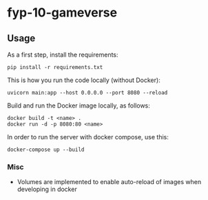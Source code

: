 # fyp-10-gameverse

## Usage
As a first step, install the requirements:
```
pip install -r requirements.txt
```
This is how you run the code locally (without Docker):
```
uvicorn main:app --host 0.0.0.0 --port 8080 --reload
```
Build and run the Docker image locally, as follows:
```
docker build -t <name> .
docker run -d -p 8080:80 <name>
```
In order to run the server with docker compose, use this:
```
docker-compose up --build
```
### Misc
- Volumes are implemented to enable auto-reload of images when developing in docker
